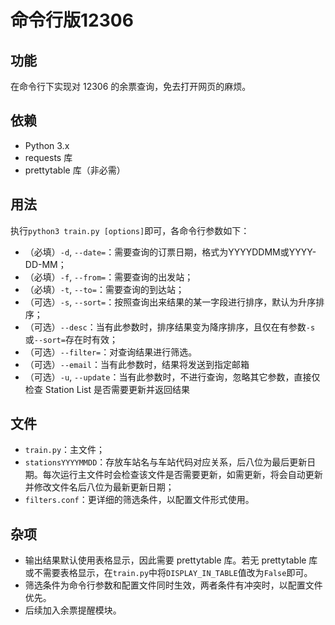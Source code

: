 # 命令行版12306

## 功能
在命令行下实现对 12306 的余票查询，免去打开网页的麻烦。

## 依赖
* Python 3.x
* requests 库
* prettytable 库（非必需）

## 用法
执行`python3 train.py [options]`即可，各命令行参数如下：

* （必填）`-d`, `--date=`：需要查询的订票日期，格式为YYYYDDMM或YYYY-DD-MM；
* （必填）`-f`, `--from=`：需要查询的出发站；
* （必填）`-t`, `--to=`：需要查询的到达站；
* （可选）`-s`, `--sort=`：按照查询出来结果的某一字段进行排序，默认为升序排序；
* （可选）`--desc`：当有此参数时，排序结果变为降序排序，且仅在有参数`-s`或`--sort=`存在时有效；
* （可选）`--filter=`：对查询结果进行筛选。
* （可选）`--email`：当有此参数时，结果将发送到指定邮箱
* （可选）`-u`, `--update`：当有此参数时，不进行查询，忽略其它参数，直接仅检查 Station List 是否需要更新并返回结果

## 文件
* `train.py`：主文件；
* `stationsYYYYMMDD`：存放车站名与车站代码对应关系，后八位为最后更新日期。每次运行主文件时会检查该文件是否需要更新，如需更新，将会自动更新并修改文件名后八位为最新更新日期；
* `filters.conf`：更详细的筛选条件，以配置文件形式使用。

## 杂项
* 输出结果默认使用表格显示，因此需要 prettytable 库。若无 prettytable 库或不需要表格显示，在`train.py`中将`DISPLAY_IN_TABLE`值改为`False`即可。
* 筛选条件为命令行参数和配置文件同时生效，两者条件有冲突时，以配置文件优先。
* 后续加入余票提醒模块。
